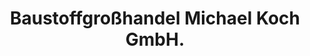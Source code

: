 ---
title: "Baustoffgroßhandel Michael Koch GmbH."
url: /stoob-sued/baustoffgrosshandel-michael-koch-gmbh/
shop: Baustoffe
---